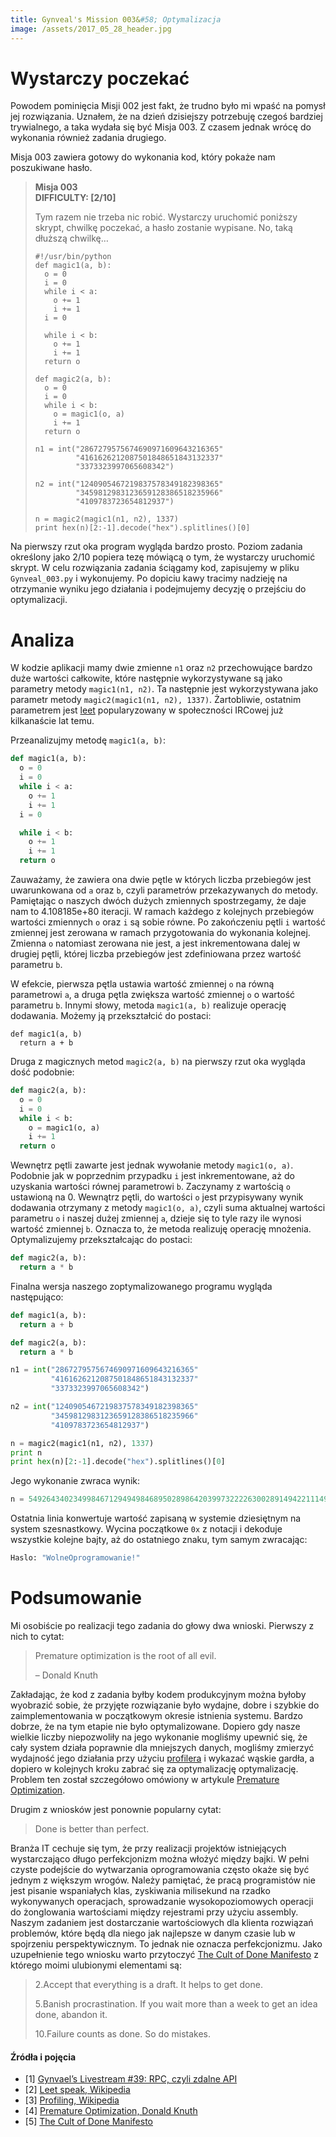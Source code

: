```yaml
---
title: Gynveal's Mission 003&#58; Optymalizacja
image: /assets/2017_05_28_header.jpg
---
```


# Wystarczy poczekać

Powodem pominięcia Misji 002 jest fakt, że trudno było mi wpaść na pomysł jej rozwiązania. Uznałem, że na dzień dzisiejszy potrzebuję czegoś bardziej trywialnego, a taka wydała się być Misja 003. Z czasem jednak wrócę do wykonania również zadania drugiego.

Misja 003 zawiera gotowy do wykonania kod, który pokaże nam poszukiwane hasło.

> **Misja 003**  
> **DIFFICULTY: \[2/10\]**
> 
> Tym razem nie trzeba nic robić. Wystarczy uruchomić poniższy skrypt, chwilkę poczekać, a hasło zostanie wypisane. No, taką dłuższą chwilkę…
> 
> ```
> #!/usr/bin/python
> def magic1(a, b):
>   o = 0
>   i = 0
>   while i < a:
>     o += 1
>     i += 1
>   i = 0
> 
>   while i < b:
>     o += 1
>     i += 1
>   return o
> 
> def magic2(a, b):
>   o = 0
>   i = 0
>   while i < b:
>     o = magic1(o, a)
>     i += 1
>   return o
> 
> n1 = int("2867279575674690971609643216365"
>          "4161626212087501848651843132337"
>          "3373323997065608342")
> 
> n2 = int("1240905467219837578349182398365"
>          "3459812983123659128386518235966"
>          "4109783723654812937")
> 
> n = magic2(magic1(n1, n2), 1337)
> print hex(n)[2:-1].decode("hex").splitlines()[0]
> 
> ```

Na pierwszy rzut oka program wygląda bardzo prosto. Poziom zadania określony jako 2/10 popiera tezę mówiącą o tym, że wystarczy uruchomić skrypt. W celu rozwiązania zadania ściągamy kod, zapisujemy w pliku `Gynveal_003.py` i wykonujemy. Po dopiciu kawy tracimy nadzieję na otrzymanie wyniku jego działania i podejmujemy decyzję o przejściu do optymalizacji.

# Analiza

W kodzie aplikacji mamy dwie zmienne `n1` oraz `n2` przechowujące bardzo duże wartości całkowite, które następnie wykorzystywane są jako parametry metody `magic1(n1, n2)`. Ta następnie jest wykorzystywana jako parametr metody `magic2(magic1(n1, n2), 1337)`. Żartobliwie, ostatnim parametrem jest [leet](https://pl.wikipedia.org/wiki/Leet_speak) popularyzowany w społeczności IRCowej już kilkanaście lat temu.

Przeanalizujmy metodę `magic1(a, b)`:

```python
def magic1(a, b):
  o = 0
  i = 0
  while i < a:
    o += 1
    i += 1
  i = 0

  while i < b:
    o += 1
    i += 1
  return o

```

Zauważamy, że zawiera ona dwie pętle w których liczba przebiegów jest uwarunkowana od `a` oraz `b`, czyli parametrów przekazywanych do metody. Pamiętając o naszych dwóch dużych zmiennych spostrzegamy, że daje nam to 4.108185e+80 iteracji. W ramach każdego z kolejnych przebiegów wartości zmiennych `o` oraz `i` są sobie równe. Po zakończeniu pętli `i` wartość zmiennej jest zerowana w ramach przygotowania do wykonania kolejnej. Zmienna `o` natomiast zerowana nie jest, a jest inkrementowana dalej w drugiej pętli, której liczba przebiegów jest zdefiniowana przez wartość parametru `b`.

W efekcie, pierwsza pętla ustawia wartość zmiennej `o` na równą parametrowi `a`, a druga pętla zwiększa wartość zmiennej `o` o wartość parametru `b`. Innymi słowy, metoda `magic1(a, b)` realizuje operację dodawania. Możemy ją przekształcić do postaci:

```
def magic1(a, b)
  return a + b

```

Druga z magicznych metod `magic2(a, b)` na pierwszy rzut oka wygląda dość podobnie:

```python
def magic2(a, b):
  o = 0
  i = 0
  while i < b:
    o = magic1(o, a)
    i += 1
  return o

```

Wewnętrz pętli zawarte jest jednak wywołanie metody `magic1(o, a)`. Podobnie jak w poprzednim przypadku `i` jest inkrementowane, aż do uzyskania wartości równej parametrowi `b`. Zaczynamy z wartością `o` ustawioną na 0. Wewnątrz pętli, do wartości `o` jest przypisywany wynik dodawania otrzymany z metody `magic1(o, a)`, czyli suma aktualnej wartości parametru `o` i naszej dużej zmiennej `a`, dzieje się to tyle razy ile wynosi wartość zmiennej `b`. Oznacza to, że metoda realizuję operację mnożenia. Optymalizujemy przekształcając do postaci:

```python
def magic2(a, b):
  return a * b

```

Finalna wersja naszego zoptymalizowanego programu wygląda następująco:

```python
def magic1(a, b):
  return a + b

def magic2(a, b):
  return a * b

n1 = int("2867279575674690971609643216365"
         "4161626212087501848651843132337"
         "3373323997065608342")

n2 = int("1240905467219837578349182398365"
         "3459812983123659128386518235966"
         "4109783723654812937")

n = magic2(magic1(n1, n2), 1337)
print n
print hex(n)[2:-1].decode("hex").splitlines()[0]

```

Jego wykonanie zwraca wynik:

```python
n = 549264340234998467129494984689502898642039973222263002891494221114915022603203250023

```

Ostatnia linia konwertuje wartość zapisaną w systemie dziesiętnym na system szesnastkowy. Wycina początkowe `0x` z notacji i dekoduje wszystkie kolejne bajty, aż do ostatniego znaku, tym samym zwracając:

```python
Haslo: "WolneOprogramowanie!"

```

# Podsumowanie

Mi osobiście po realizacji tego zadania do głowy dwa wnioski. Pierwszy z nich to cytat:

> Premature optimization is the root of all evil.
> 
> – Donald Knuth

Zakładając, że kod z zadania byłby kodem produkcyjnym można byłoby wyobrazić sobie, że przyjęte rozwiązanie było wydajne, dobre i szybkie do zaimplementowania w początkowym okresie istnienia systemu. Bardzo dobrze, że na tym etapie nie było optymalizowane. Dopiero gdy nasze wielkie liczby niepozwoliły na jego wykonanie mogliśmy upewnić się, że cały system działa poprawnie dla mniejszych danych, mogliśmy zmierzyć wydajność jego działania przy użyciu [profilera](https://en.wikipedia.org/wiki/Profiling_(computer_programming)) i wykazać wąskie gardła, a dopiero w kolejnych kroku zabrać się za optymalizację optymalizację. Problem ten został szczegółowo omówiony w artykule [Premature Optimization](http://wiki.c2.com/?PrematureOptimization).

Drugim z wniosków jest ponownie popularny cytat:

> Done is better than perfect.

Branża IT cechuje się tym, że przy realizacji projektów istniejących wystarczająco długo perfekcjonizm można włożyć między bajki. W pełni czyste podejście do wytwarzania oprogramowania często okaże się być jednym z większym wrogów. Należy pamiętać, że pracą programistów nie jest pisanie wspaniałych klas, zyskiwania milisekund na rzadko wykonywanych operacjach, sprowadzanie wysokopoziomowych operacji do żonglowania wartościami między rejestrami przy użyciu assembly. Naszym zadaniem jest dostarczanie wartościowych dla klienta rozwiązań problemów, które będą dla niego jak najlepsze w danym czasie lub w spojrzeniu perspektywicznym. To jednak nie oznacza perfekcjonizmu. Jako uzupełnienie tego wniosku warto przytoczyć [The Cult of Done Manifesto](http://www.manifestoproject.it/bre-pettis-and-kio-stark/) z którego moimi ulubionymi elementami są:

> 2.Accept that everything is a draft. It helps to get done.
> 
> 5.Banish procrastination. If you wait more than a week to get an idea done, abandon it.
> 
> 10.Failure counts as done. So do mistakes.

#### Źródła i pojęcia

*   \[1\] [Gynvael’s Livestream #39: RPC, czyli zdalne API](https://www.youtube.com/watch?v=xR0hAJPp1vs)
*   \[2\] [Leet speak, Wikipedia](https://pl.wikipedia.org/wiki/Leet_speak)
*   \[3\] [Profiling, Wikipedia](https://en.wikipedia.org/wiki/Profiling_(computer_programming))
*   \[4\] [Premature Optimization, Donald Knuth](http://wiki.c2.com/?PrematureOptimization)
*   \[5\] [The Cult of Done Manifesto](http://www.manifestoproject.it/bre-pettis-and-kio-stark/)
